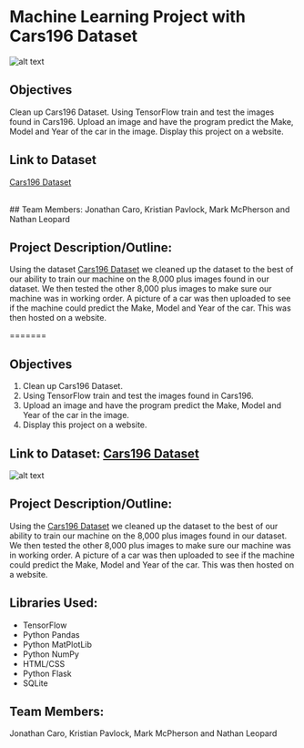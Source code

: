 # Machine Learning Project with Cars196 Dataset
![alt text](https://ai.stanford.edu/~jkrause/cars/car4.jpg) 

## Objectives
Clean up Cars196 Dataset.
Using TensorFlow train and test the images found in Cars196.
Upload an image and have the program predict the Make, Model and Year of the car in the image.
Display this project on a website.

## Link to Dataset
[Cars196 Dataset](https://ai.stanford.edu/~jkrause/cars/car_dataset.html)

<br>
## Team Members:
	Jonathan Caro, Kristian Pavlock, Mark McPherson and Nathan Leopard


## Project Description/Outline:
  Using the dataset [Cars196 Dataset](https://ai.stanford.edu/~jkrause/cars/car_dataset.html) we
  cleaned up the dataset to the best of our ability to train our machine on the 8,000 plus images
  found in our dataset. We then tested the other 8,000 plus images to make sure our machine was in
  working order. A picture of a car was then uploaded to see if the machine could predict the
  Make, Model and Year of the car. This was then hosted on a website.
	

=======

## Objectives
1. Clean up Cars196 Dataset.
2. Using TensorFlow train and test the images found in Cars196.
3. Upload an image and have the program predict the Make, Model and Year of the car in the image.
4. Display this project on a website.

## Link to Dataset: [Cars196 Dataset](https://ai.stanford.edu/~jkrause/cars/car_dataset.html)
![alt text](https://ai.stanford.edu/~jkrause/cars/class_montage.jpg)



## Project Description/Outline: 
Using the [Cars196 Dataset](https://ai.stanford.edu/~jkrause/cars/car_dataset.html) we cleaned up the dataset to the best of our ability to train our machine on the 8,000 plus images found in our dataset. We then tested the other 8,000 plus images to make sure our machine was in working order. A picture of a car was then uploaded to see if the machine could predict the Make, Model and Year of the car. This was then hosted on a website.
	
## Libraries Used:
* TensorFlow
* Python Pandas
* Python MatPlotLib
* Python NumPy
* HTML/CSS
* Python Flask
* SQLite

## Team Members:
Jonathan Caro, Kristian Pavlock, Mark McPherson and Nathan Leopard
